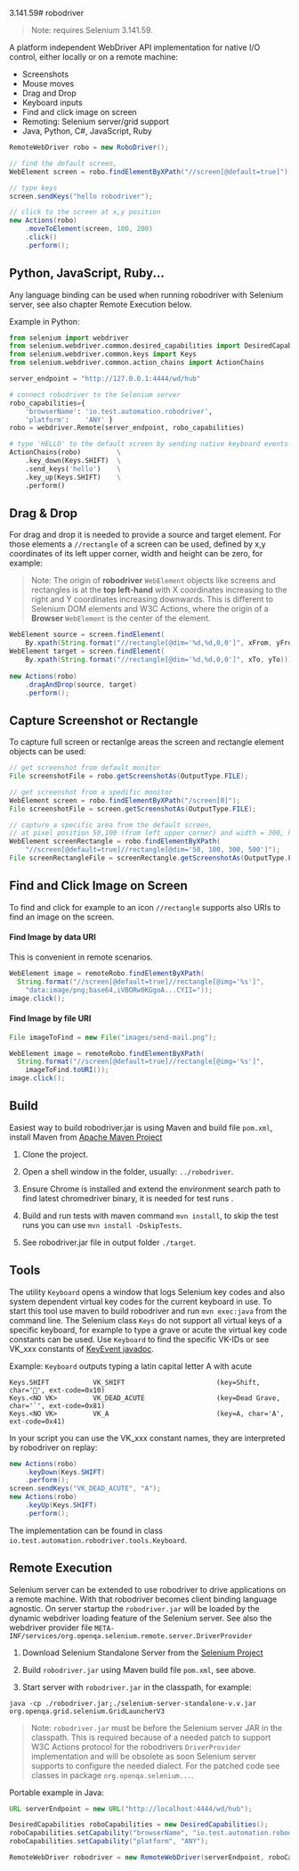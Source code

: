3.141.59# robodriver

> Note: requires Selenium 3.141.59.

A platform independent WebDriver API implementation for native I/O control, either locally or on a remote machine:

* Screenshots
* Mouse moves
* Drag and Drop
* Keyboard inputs
* Find and click image on screen
* Remoting: Selenium server/grid support
* Java, Python, C#, JavaScript, Ruby

```java
RemoteWebDriver robo = new RoboDriver();

// find the default screen,
WebElement screen = robo.findElementByXPath("//screen[@default=true]");

// type keys 
screen.sendKeys("hello robodriver");

// click to the screen at x,y position
new Actions(robo)
	.moveToElement(screen, 100, 200)
	.click()
	.perform();
```

## Python, JavaScript, Ruby...

Any language binding can be used when running robodriver with Selenium server, see also chapter Remote Execution below. 

Example in Python:

```python
from selenium import webdriver
from selenium.webdriver.common.desired_capabilities import DesiredCapabilities
from selenium.webdriver.common.keys import Keys
from selenium.webdriver.common.action_chains import ActionChains

server_endpoint = "http://127.0.0.1:4444/wd/hub"

# connect robodriver to the Selenium server
robo_capabilities={
    'browserName': 'io.test.automation.robodriver', 
    'platform':    'ANY' }
robo = webdriver.Remote(server_endpoint, robo_capabilities)

# type 'HELLO' to the default screen by sending native keyboard events
ActionChains(robo)         \
    .key_down(Keys.SHIFT)  \
    .send_keys('hello')    \
    .key_up(Keys.SHIFT)    \
    .perform()
```

## Drag & Drop

For drag and drop it is needed to provide a source and target element. For those elements a `//rectangle` of a screen
can be used, defined by x,y coordinates of its left upper corner, width and height can be zero, for example:

> Note: The origin of **robodriver** `WebElement` objects like screens and rectangles is at the **top left-hand** with X coordinates increasing to the right and Y coordinates increasing downwards. 
> This is different to Selenium DOM elements and W3C Actions, where the origin of a **Browser** `WebElement` is the center of the element.

```java
WebElement source = screen.findElement(
	By.xpath(String.format("//rectangle[@dim='%d,%d,0,0']", xFrom, yFrom)));
WebElement target = screen.findElement(
	By.xpath(String.format("//rectangle[@dim='%d,%d,0,0']", xTo, yTo)));
  
new Actions(robo)
	.dragAndDrop(source, target)
	.perform();
```

## Capture Screenshot or Rectangle

To capture full screen or rectanlge areas the screen and rectangle element objects can be used:

```java
// get screenshot from default monitor
File screenshotFile = robo.getScreenshotAs(OutputType.FILE);

// get screenshot from a spedific monitor
WebElement screen = robo.findElementByXPath("/screen[0]");
File screenshotFile = screen.getScreenshotAs(OutputType.FILE);

// capture a specific area from the default screen,
// at pixel position 50,100 (from left upper corner) and width = 300, height = 500
WebElement screenRectangle = robo.findElementByXPath(
    "//screen[@default=true]//rectangle[@dim='50, 100, 300, 500']");
File screenRectangleFile = screenRectangle.getScreenshotAs(OutputType.FILE);
```

## Find and Click Image on Screen

To find and click for example to an icon `//rectangle`
supports also URIs to find an image on the screen.

#### Find Image by data URI

This is convenient in remote scenarios.

```java
WebElement image = remoteRobo.findElementByXPath(
  String.format("//screen[@default=true]//rectangle[@img='%s']", 
    "data:image/png;base64,iVBORw0KGgoA...CYII="));
image.click();
```

#### Find Image by file URI

```java
File imageToFind = new File("images/send-mail.png");

WebElement image = remoteRobo.findElementByXPath(
  String.format("//screen[@default=true]//rectangle[@img='%s']", 
    imageToFind.toURI());
image.click();
```

## Build

Easiest way to build robodriver.jar is using Maven and build file `pom.xml`, install Maven from 
[Apache Maven Project](https://maven.apache.org/)

1. Clone the project.

1. Open a shell window in the folder, usually: `../robodriver`.

1. Ensure Chrome is installed and extend the environment search path to find latest chromedriver binary, it is needed for test runs .

1. Build and run tests with maven command `mvn install`, to skip the test runs you can use `mvn install -DskipTests`.

1. See robodriver.jar file in output folder `./target`.

## Tools

The utility `Keyboard` opens a window that logs Selenium key codes and also system dependent virtual key codes 
for the current keyboard in use. 
To start this tool use maven to build robodriver and run `mvn exec:java` from the command line.
The Selenium class `Keys` do not support all virtual keys of a specific keyboard, for example to type a grave or acute 
the virtual key code constants can be used. Use `Keyboard` to find the specific VK-IDs or see VK_xxx constants of 
[KeyEvent javadoc](https://docs.oracle.com/javase/7/docs/api/java/awt/event/KeyEvent.html).
   
Example: `Keyboard` outputs typing a latin capital letter A with acute
```
Keys.SHIFT           VK_SHIFT                       (key=Shift, char='￿', ext-code=0x10)
Keys.<NO VK>         VK_DEAD_ACUTE                  (key=Dead Grave, char='`', ext-code=0x81)
Keys.<NO VK>         VK_A                           (key=A, char='A', ext-code=0x41)
```

In your script you can use the VK_xxx constant names, they are interpreted by robodriver on replay:
```java
new Actions(robo)
	.keyDown(Keys.SHIFT)
	.perform();
screen.sendKeys("VK_DEAD_ACUTE", "A"); 
new Actions(robo)
	.keyUp(Keys.SHIFT)
	.perform();
```

The implementation can be found in class `io.test.automation.robodriver.tools.Keyboard`. 


## Remote Execution

Selenium server can be extended to use robodriver to drive applications on a remote machine.
With that robodriver becomes client binding language agnostic. 
On server startup the `robodriver.jar` will be loaded by the 
dynamic webdriver loading feature of the Selenium server. 
See also the webdriver provider file `META-INF/services/org.openqa.selenium.remote.server.DriverProvider`  

1. Download Selenium Standalone Server from the [Selenium Project](http://www.seleniumhq.org/download/)

1. Build `robodriver.jar` using Maven build file `pom.xml`, see above.

1. Start server with `robodriver.jar` in the classpath, for example: 
```
java -cp ./robodriver.jar;./selenium-server-standalone-v.v.jar org.openqa.grid.selenium.GridLauncherV3
```

> Note: `robodriver.jar` must be before the Selenium server JAR in the classpath. 
> This is required because of a needed patch to support W3C Actions protocol for the robodrivers `DriverProvider` implementation
> and will be obsolete as soon Selenium server supports to configure the needed dialect. For the patched code see classes in package `org.openqa.selenium...`.

Portable example in Java:

```java
URL serverEndpoint = new URL("http://localhost:4444/wd/hub");

DesiredCapabilities roboCapabilities = new DesiredCapabilities();
roboCapabilities.setCapability("browserName", "io.test.automation.robodriver");
roboCapabilities.setCapability("platform", "ANY");

RemoteWebDriver robodriver = new RemoteWebDriver(serverEndpoint, roboCapabilities);
```
